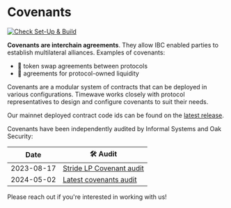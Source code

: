 # Covenants

[![Check Set-Up & Build](https://github.com/timewave-computer/covenants/actions/workflows/check.yml/badge.svg)](https://github.com/timewave-computer/covenants/actions/workflows/check.yml)

**Covenants are interchain agreements**. They allow IBC enabled parties to establish multilateral alliances. Examples of covenants:

* 🤝 token swap agreements between protocols
* 🤝 agreements for protocol-owned liquidity

Covenants are a modular system of contracts that can be deployed in various configurations. Timewave works closely with protocol representatives to design and configure covenants to suit their needs.

Our mainnet deployed contract code ids can be found on the [latest release](https://github.com/timewave-computer/covenants/releases/latest).

Covenants have been independently audited by Informal Systems and Oak Security:

| Date  | 🛠️ Audit |
| ------------- | ------------- |
| 2023-08-17  | [Stride LP Covenant audit](audits/17-08-2023-informal-timewave-covenants-audit.pdf)  |
| 2024-05-02  | [Latest covenants audit](audits/2024-05-02-Audit-Report-Timewave-Covenants-v1.0.pdf)  |

Please reach out if you're interested in working with us!
